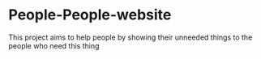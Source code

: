 # People-People-website
This project aims to help people by showing their unneeded things to the people who need this thing
